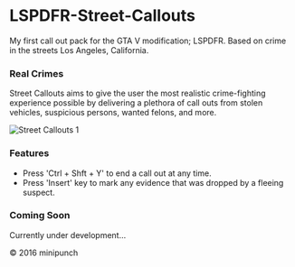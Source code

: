 # LSPDFR-Street-Callouts
My first call out pack for the GTA V modification; LSPDFR. Based on crime in the streets Los Angeles, California.

### Real Crimes
Street Callouts aims to give the user the most realistic crime-fighting experience possible by delivering a plethora of call outs from stolen vehicles, suspicious persons, wanted felons, and more.

![Street Callouts 1](http://s31.postimg.org/5d319ppyz/Street_Callouts1_dropshadow.png)

### Features
* Press 'Ctrl + Shft + Y' to end a call out at any time.
* Press 'Insert' key to mark any evidence that was dropped by a fleeing suspect.

### Coming Soon

Currently under development...

&copy; 2016 minipunch
